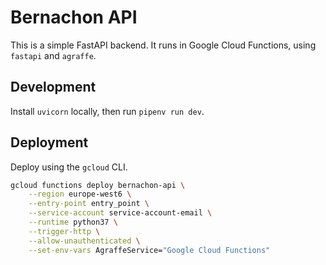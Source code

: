 # Bernachon API

This is a simple FastAPI backend. It runs in Google Cloud Functions, using `fastapi` and `agraffe`.

## Development

Install `uvicorn` locally, then run `pipenv run dev`.

## Deployment

Deploy using the `gcloud` CLI.

``` bash
gcloud functions deploy bernachon-api \
    --region europe-west6 \
    --entry-point entry_point \
    --service-account service-account-email \
    --runtime python37 \
    --trigger-http \
    --allow-unauthenticated \
    --set-env-vars AgraffeService="Google Cloud Functions"
```